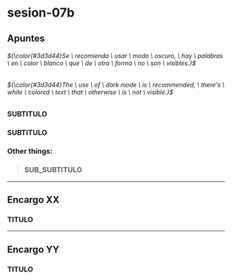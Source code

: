 # sesion-07b

## Apuntes
###### ${\color{#3d3d44}Se \ recomienda \ usar \ modo \ oscuro, \ hay \ palabras \ en \ color \ blanco \ que \ de \ otra \ forma \ no \ son \ visibles.}$ <br/>
###### ${\color{#3d3d44}The \ use \ of \ dark mode \ is \ recommended, \ there's \ white \ colored \ text \ that \ otherwise \ is \ not \ visible.}$ <br/>

### SUBTITULO


### SUBTITULO


### Other things: <!-- Things to organize + random stuff -->
> ### SUB_SUBTITULO

-----------------------------------------------------------------------------------------------------------
## Encargo XX <!-- TEXT -->
### TITULO


-----------------------------------------------------------------------------------------------------------
## Encargo YY <!-- TEXT -->
### TITULO
